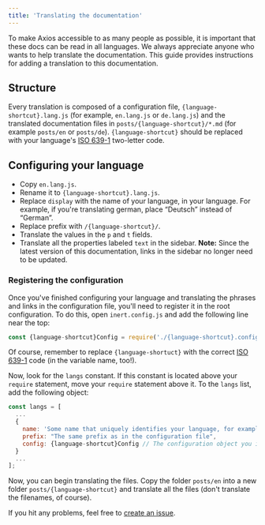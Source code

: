 ```yaml
---
title: 'Translating the documentation'
---
```


To make Axios accessible to as many people as possible, it is important that these docs can be read in all languages. We always appreciate anyone who wants 
to help translate the documentation. This guide provides instructions for adding a translation to this documentation.

## Structure

Every translation is composed of a configuration file, `{language-shortcut}.lang.js` (for example, `en.lang.js` or `de.lang.js`) and the translated documentation files in `posts/{language-shortcut}/*.md` (for example `posts/en` or `posts/de`). `{language-shortcut}` should be replaced with your language's [ISO 639-1](https://en.wikipedia.org/wiki/ISO_639-1) two-letter code.

## Configuring your language

 - Copy `en.lang.js`.
 - Rename it to `{language-shortcut}.lang.js`.
 - Replace `display` with the name of your language, in your language. For example, if you're translating german, place “Deutsch” instead of “German”.
 - Replace prefix with `/{language-shortcut}/`.
 - Translate the values in the `p` and `t` fields.
 - Translate all the properties labeled `text` in the sidebar. **Note:** Since the latest version of this documentation, links in the sidebar no longer need to be updated.

### Registering the configuration

Once you've finished configuring your language and translating the phrases and links in the configuration file, you'll need to register it in the root configuration. To do this, open `inert.config.js` and add the following line near the top:

```js
const {language-shortcut}Config = require('./{language-shortcut}.config.js');
```

Of course, remember to replace `{language-shortuct}` with the correct [ISO 639-1](https://en.wikipedia.org/wiki/ISO_639-1) code (in the variable name, too!).

Now, look for the `langs` constant. If this constant is located above your `require` statement, move your `require` statement above it. To the `langs` list, add the following object:

```js
const langs = [
  ...
  {
    name: 'Some name that uniquely identifies your language, for example "English" or "German"',
    prefix: "The same prefix as in the configuration file",
    config: {language-shortcut}Config // The configuration object you imported earlier
  }
  ...
];
```

Now, you can begin translating the files. Copy the folder `posts/en` into a new folder `posts/{language-shortcut}` and translate all the files (don't translate the filenames, of course).

If you hit any problems, feel free to [create an issue](https://github.com/axios/axios-docs/issues/new/choose).
